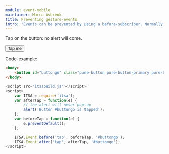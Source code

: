 ```yaml
---
module: event-mobile
maintainer: Marco Asbreuk
title: Preventing gesture-events
intro: "Events can be prevented by using a before-subscriber. Normally you would have logic here to determine whether or not preventDefault: this example preventDefaults always."
---
```


Tap on the button: no alert will come.

<button id="buttongo" class="pure-button pure-button-primary pure-button-bordered">Tap me</button>

Code-example:

```html
<body>
    <button id="buttongo" class="pure-button pure-button-primary pure-button-bordered">Tap me</button>
</body>
```

```js
<script src="itsabuild.js"></script>
<script>
    var ITSA = require('itsa');
    var afterTap = function(e) {
        // the alert will never pop-up
        alert('Button #buttongo is tapped');
    };
    var beforeTap = function(e) {
        e.preventDefault();
    };

    ITSA.Event.before('tap', beforeTap, '#buttongo');
    ITSA.Event.after('tap', afterTap, '#buttongo');
</script>
```

<script src="../../dist/itsabuild.js"></script>
<script>
    var ITSA = require('itsa');
    var afterTap = function(e) {
        // the alert will never pop-up
        alert('Button #buttongo is tapped');
    };
    var beforeTap = function(e) {
        e.preventDefault();
    };

    ITSA.Event.before('tap', beforeTap, '#buttongo');
    ITSA.Event.after('tap', afterTap, '#buttongo');
</script>